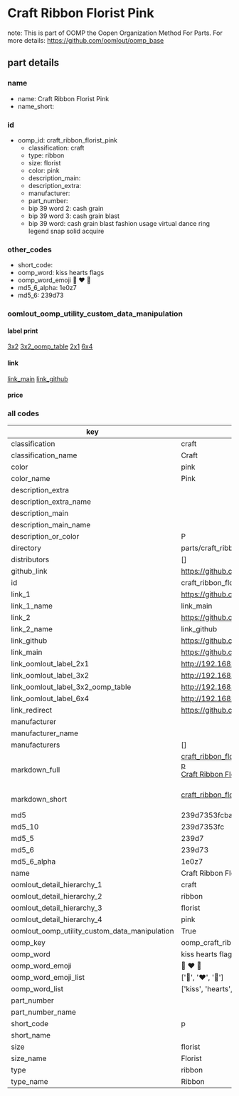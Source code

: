 # Craft Ribbon Florist Pink  

note: This is part of OOMP the Oopen Organization Method For Parts. For more details: https://github.com/oomlout/oomp_base

##  part details
  







### name
* name: Craft Ribbon Florist Pink
* name_short: 
### id
* oomp_id: craft_ribbon_florist_pink
  * classification: craft
  * type: ribbon
  * size: florist
  * color: pink
  * description_main: 
  * description_extra: 
  * manufacturer: 
  * part_number: 
  * bip 39 word 2: cash grain
  * bip 39 word 3: cash grain blast
  * bip 39 word: cash grain blast fashion usage virtual dance ring legend snap solid acquire

### other_codes
* short_code: 
* oomp_word: kiss hearts flags
* oomp_word_emoji :kiss: :hearts: :flags:
* md5_6_alpha: 1e0z7
* md5_6: 239d73






### oomlout_oomp_utility_custom_data_manipulation
#### label print
[3x2](http://192.168.1.245:1112/?label=oomp%201e0z7)
[3x2_oomp_table](http://192.168.1.108:1112/?label=oomp%201e0z7)
[2x1](http://192.168.1.242:1112/?label=oomp%201e0z7)
[6x4](http://192.168.1.55:1112/?label=oomp%201e0z7)    

#### link

[link_main](https://github.com/oomlout/oomlout_oomp_version_1_messy/tree/main/parts/craft_ribbon_florist_pink) [link_github](https://github.com/oomlout/oomlout_oomp_version_1_messy/tree/main/parts/craft_ribbon_florist_pink)                             

#### price







### all codes 
| key | value |  
| --- | --- |  
| classification | craft |  
| classification_name | Craft |  
| color | pink |  
| color_name | Pink |  
| description_extra |  |  
| description_extra_name |  |  
| description_main |  |  
| description_main_name |  |  
| description_or_color | P  |  
| directory | parts/craft_ribbon_florist_pink |  
| distributors | [] |  
| github_link | https://github.com/oomlout/oomlout_oomp_part_src/tree/main/parts/craft_ribbon_florist_pink |  
| id | craft_ribbon_florist_pink |  
| link_1 | https://github.com/oomlout/oomlout_oomp_version_1_messy/tree/main/parts/craft_ribbon_florist_pink |  
| link_1_name | link_main |  
| link_2 | https://github.com/oomlout/oomlout_oomp_version_1_messy/tree/main/parts/craft_ribbon_florist_pink |  
| link_2_name | link_github |  
| link_github | https://github.com/oomlout/oomlout_oomp_version_1_messy/tree/main/parts/craft_ribbon_florist_pink |  
| link_main | https://github.com/oomlout/oomlout_oomp_version_1_messy/tree/main/parts/craft_ribbon_florist_pink |  
| link_oomlout_label_2x1 | http://192.168.1.242:1112/?label=oomp%201e0z7 |  
| link_oomlout_label_3x2 | http://192.168.1.245:1112/?label=oomp%201e0z7 |  
| link_oomlout_label_3x2_oomp_table | http://192.168.1.108:1112/?label=oomp%201e0z7 |  
| link_oomlout_label_6x4 | http://192.168.1.55:1112/?label=oomp%201e0z7 |  
| link_redirect | https://github.com/oomlout/oomlout_oomp_version_1_messy/tree/main/parts/craft_ribbon_florist_pink |  
| manufacturer |  |  
| manufacturer_name |  |  
| manufacturers | [] |  
| markdown_full | [craft_ribbon_florist_pink](none)<br>[p](none)<br>[Craft Ribbon Florist Pink](none)<br><br> |  
| markdown_short | [craft_ribbon_florist_pink](none)<br><br> |  
| md5 | 239d7353fcba06ebd1f7c5342ed9611a |  
| md5_10 | 239d7353fc |  
| md5_5 | 239d7 |  
| md5_6 | 239d73 |  
| md5_6_alpha | 1e0z7 |  
| name | Craft Ribbon Florist Pink |  
| oomlout_detail_hierarchy_1 | craft |  
| oomlout_detail_hierarchy_2 | ribbon |  
| oomlout_detail_hierarchy_3 | florist |  
| oomlout_detail_hierarchy_4 | pink |  
| oomlout_oomp_utility_custom_data_manipulation | True |  
| oomp_key | oomp_craft_ribbon_florist_pink |  
| oomp_word | kiss hearts flags |  
| oomp_word_emoji | :kiss: :hearts: :flags: |  
| oomp_word_emoji_list | [':kiss:', ':hearts:', ':flags:'] |  
| oomp_word_list | ['kiss', 'hearts', 'flags'] |  
| part_number |  |  
| part_number_name |  |  
| short_code | p |  
| short_name |  |  
| size | florist |  
| size_name | Florist |  
| type | ribbon |  
| type_name | Ribbon |  
